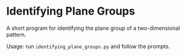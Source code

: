 # Identifying Plane Groups

A short program for identifying the plane group of a
two-dimensional pattern.

Usage: run `identifying_plane_groups.py` and follow the prompts.
